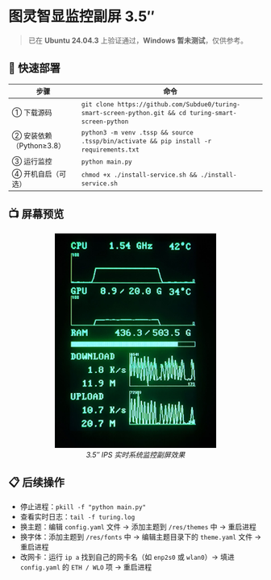 # 图灵智显监控副屏 3.5″

> 已在 **Ubuntu 24.04.3** 上验证通过，**Windows 暂未测试**，仅供参考。

## 🚀 快速部署

| 步骤 | 命令 |
| ---- | ---- |
| ① 下载源码 | `git clone https://github.com/Subdue0/turing-smart-screen-python.git && cd turing-smart-screen-python` |
| ② 安装依赖（Python≥3.8） | `python3 -m venv .tssp && source .tssp/bin/activate && pip install -r requirements.txt` |
| ③ 运行监控 | `python main.py` |
| ④ 开机自启（可选） | `chmod +x ./install-service.sh && ./install-service.sh` |

## 📺 屏幕预览
<div align="center">
  <img src="https://github.com/Subdue0/turing-smart-screen-python/raw/master/res/themes/MyTheme/preview.png" width="320"/>
  <br>
  <em>3.5″ IPS 实时系统监控副屏效果</em>
</div>

## 📋 后续操作
- 停止进程：`pkill -f "python main.py"`
- 查看实时日志：`tail -f turing.log`
- 换主题：编辑 `config.yaml` 文件 → 添加主题到 `/res/themes` 中 → 重启进程
- 换字体：添加主题到 `/res/fonts` 中 → 编辑主题目录下的 `theme.yaml` 文件 → 重启进程
- 改网卡：运行 `ip a` 找到自己的网卡名（如 `enp2s0` 或 `wlan0`）→ 填进 `config.yaml` 的 `ETH / WLO` 项 → 重启进程
